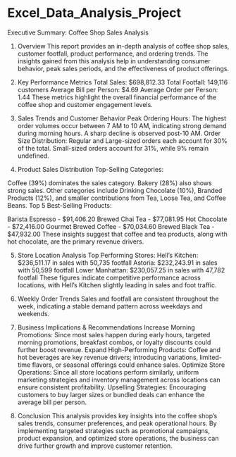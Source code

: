 # Excel_Data_Analysis_Project

Executive Summary: Coffee Shop Sales Analysis
1. Overview
This report provides an in-depth analysis of coffee shop sales, customer footfall, product performance, and ordering trends. The insights gained from this analysis help in understanding consumer behavior, peak sales periods, and the effectiveness of product offerings.

2. Key Performance Metrics
Total Sales: $698,812.33
Total Footfall: 149,116 customers
Average Bill per Person: $4.69
Average Order per Person: 1.44
These metrics highlight the overall financial performance of the coffee shop and customer engagement levels.

3. Sales Trends and Customer Behavior
Peak Ordering Hours: The highest order volumes occur between 7 AM to 10 AM, indicating strong demand during morning hours. A sharp decline is observed post-10 AM.
Order Size Distribution:
Regular and Large-sized orders each account for 30% of the total.
Small-sized orders account for 31%, while 9% remain undefined.
4. Product Sales Distribution
Top-Selling Categories:

Coffee (39%) dominates the sales category.
Bakery (28%) also shows strong sales.
Other categories include Drinking Chocolate (10%), Branded Products (12%), and smaller contributions from Tea, Loose Tea, and Coffee Beans.
Top 5 Best-Selling Products:

Barista Espresso - $91,406.20
Brewed Chai Tea - $77,081.95
Hot Chocolate - $72,416.00
Gourmet Brewed Coffee - $70,034.60
Brewed Black Tea - $47,932.00
These insights suggest that coffee and tea products, along with hot chocolate, are the primary revenue drivers.

5. Store Location Analysis
Top Performing Stores:
Hell’s Kitchen: $236,511.17 in sales with 50,735 footfall
Astoria: $232,243.91 in sales with 50,599 footfall
Lower Manhattan: $230,057.25 in sales with 47,782 footfall
These figures indicate competitive performance across locations, with Hell’s Kitchen slightly leading in sales and foot traffic.

6. Weekly Order Trends
Sales and footfall are consistent throughout the week, indicating a stable demand pattern across weekdays and weekends.

8. Business Implications & Recommendations
Increase Morning Promotions: Since most sales happen during early hours, targeted morning promotions, breakfast combos, or loyalty discounts could further boost revenue.
Expand High-Performing Products: Coffee and hot beverages are key revenue drivers; introducing variations, limited-time flavors, or seasonal offerings could enhance sales.
Optimize Store Operations: Since all store locations perform similarly, uniform marketing strategies and inventory management across locations can ensure consistent profitability.
Upselling Strategies: Encouraging customers to buy larger sizes or bundled deals can enhance the average bill per person.

10. Conclusion
This analysis provides key insights into the coffee shop’s sales trends, consumer preferences, and peak operational hours. By implementing targeted strategies such as promotional campaigns, product expansion, and optimized store operations, the business can drive further growth and improve customer retention. 
